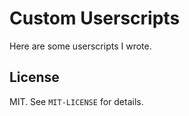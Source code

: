 # Custom Userscripts #

Here are some userscripts I wrote.

## License ##

MIT. See `MIT-LICENSE` for details.

